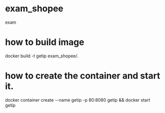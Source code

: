 # exam_shopee
exam

# how to build image
docker build -t getip exam_shopee/.

# how to create the container and start it.
docker container create --name getip -p 80:8080 getip && docker start getip

